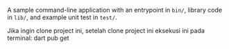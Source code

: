 A sample command-line application with an entrypoint in `bin/`, library code
in `lib/`, and example unit test in `test/`.

Jika ingin clone project ini, setelah clone project ini eksekusi ini pada terminal:
dart pub get
